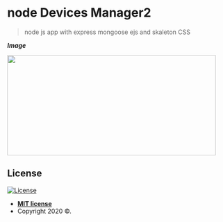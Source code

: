 # node Devices Manager2

> node js app with express mongoose ejs and skaleton CSS


***Image***

<img src="https://user-images.githubusercontent.com/35864270/90496733-83000b80-e146-11ea-8e54-0aec9d46bdbc.png" width="480" height="231">




## License

[![License](http://img.shields.io/:license-mit-blue.svg?style=flat-square)](http://badges.mit-license.org)

- **[MIT license](http://opensource.org/licenses/mit-license.php)**
- Copyright 2020 ©.
